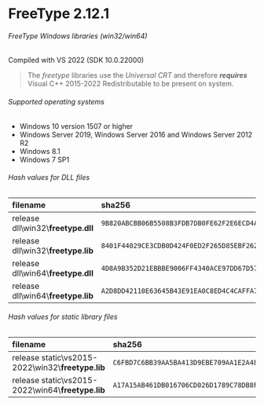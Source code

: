 FreeType 2.12.1
=========================
###### FreeType Windows libraries (win32/win64)
Compiled with VS 2022 (SDK 10.0.22000)
> The *freetype* libraries use the *Universal CRT* and therefore **_requires_** Visual C++ 2015-2022 Redistributable to be present on system.
###### Supported operating systems
- Windows 10 version 1507 or higher
- Windows Server 2019, Windows Server 2016 and Windows Server 2012 R2
- Windows 8.1
- Windows 7 SP1
###### Hash values for DLL files
| filename | sha256 |
| :-- | :-- |
| release dll\\win32\\**freetype.dll** | `9B820ABCBB06B5508B3FDB7DB0FE62F2E6ECD4ABCB641726BA1147AF5025984D` |
| release dll\\win32\\**freetype.lib** | `8401F44029CE3CDB0D424F0ED2F265D85EBF262878E26CAAA41524B9551FA23B` |
| release dll\\win64\\**freetype.dll** | `4D8A9B352D21EBBBE9006FF4340ACE97DD67D57D801333D6A3D43F178C3109B2` |
| release dll\\win64\\**freetype.lib** | `A2D8DD42110E63645B43E91EA0C8ED4C4CAFFA7491FE25296C2D1FDF0C5BF0C2` |
###### Hash values for static library files
| filename | sha256 |
| :-- | :-- |
| release static\\vs2015-2022\\win32\\**freetype.lib** | `C6FBD7C6BB39AA5BA413D9EBE709AA1E2A480CB23BF28992FF3E92152905642E` |
| release static\\vs2015-2022\\win64\\**freetype.lib** | `A17A15AB461DB016706CD026D1789C78DB8F9980831A78C2D3B51ADF8B43C7AF` |
